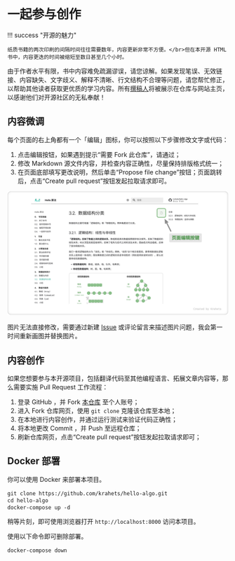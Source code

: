 # 一起参与创作

!!! success "开源的魅力"

    纸质书籍的两次印刷的间隔时间往往需要数年，内容更新非常不方便。</br>但在本开源 HTML 书中，内容更迭的时间被缩短至数日甚至几个小时。

由于作者水平有限，书中内容难免疏漏谬误，请您谅解。如果发现笔误、无效链接、内容缺失、文字歧义、解释不清晰、行文结构不合理等问题，请您帮忙修正，以帮助其他读者获取更优质的学习内容。所有[撰稿人](https://github.com/krahets/hello-algo/graphs/contributors)将被展示在仓库与网站主页，以感谢他们对开源社区的无私奉献！

## 内容微调

每个页面的右上角都有一个「编辑」图标，你可以按照以下步骤修改文字或代码：

1. 点击编辑按钮，如果遇到提示“需要 Fork 此仓库”，请通过；
2. 修改 Markdown 源文件内容，并检查内容正确性，尽量保持排版格式统一；
3. 在页面底部填写更改说明，然后单击“Propose file change”按钮；页面跳转后，点击“Create pull request”按钮发起拉取请求即可。

![页面编辑按键](contribution.assets/edit_markdown.png)

图片无法直接修改，需要通过新建 [Issue](https://github.com/krahets/hello-algo/issues) 或评论留言来描述图片问题，我会第一时间重新画图并替换图片。

## 内容创作

如果您想要参与本开源项目，包括翻译代码至其他编程语言、拓展文章内容等，那么需要实施 Pull Request 工作流程：

1. 登录 GitHub ，并 Fork [本仓库](https://github.com/krahets/hello-algo) 至个人账号；
2. 进入 Fork 仓库网页，使用 `git clone` 克隆该仓库至本地；
3. 在本地进行内容创作，并通过运行测试来验证代码正确性；
4. 将本地更改 Commit ，并 Push 至远程仓库；
5. 刷新仓库网页，点击“Create pull request”按钮发起拉取请求即可；

## Docker 部署

你可以使用 Docker 来部署本项目。

```shell
git clone https://github.com/krahets/hello-algo.git
cd hello-algo
docker-compose up -d
```

稍等片刻，即可使用浏览器打开 `http://localhost:8000` 访问本项目。

使用以下命令即可删除部署。

```shell
docker-compose down
```
